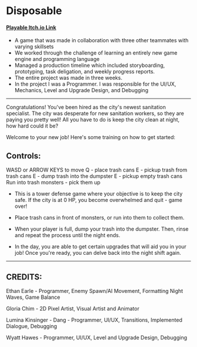 # Disposable
#### [Playable Itch.io Link](https://metatoshi.itch.io/disposable)

- A game that was made in collaboration with three other teammates with varying skillsets
- We worked through the challenge of learning an entirely new game 
engine and programming language
- Managed a production timeline which included storyboarding, prototyping, task deligation, 
and weekly progress reports.
- The entire project was made in three weeks.
- In the project I was a Programmer. I was responsible for the UI/UX, Mechanics, Level and Upgrade Design, and Debugging

_______________________________________________________

Congratulations! You've been hired as the city's newest sanitation specialist. The city was desperate for new sanitation workers, so they are paying you pretty well!
All you have to do is keep the city clean at night, how hard could it be?


Welcome to your new job! Here's some training on how to get started:

Controls:
---

WASD or ARROW KEYS to move
Q  -  place trash cans
E  -  pickup trash from trash cans
E  -  dump trash into the dumpster
E  -  pickup empty trash cans
Run into trash monsters -  pick them up

- This is a tower defense game where your objective is to keep the city safe. If the city is at 0 HP, you become overwhelmed and quit - game over!

- Place trash cans in front of monsters, or run into them to collect them.
  
- When your player is full, dump your trash into the dumpster. Then, rinse and repeat the process until the night ends. 

- In the day, you are able to get certain upgrades that will aid you in your job! Once you're ready, you can delve back into the night shift again.


_______________________________________________________

CREDITS:
---
Ethan Earle - Programmer, Enemy Spawn/AI Movement, Formatting Night Waves, Game Balance

Gloria Chim - 2D Pixel Artist, Visual Artist and Animator

Lumina Kinsinger - Dang - Programmer,  UI/UX, Transitions, Implemented Dialogue, Debugging

Wyatt Hawes - Programmer, UI/UX, Level and Upgrade Design, Debugging
